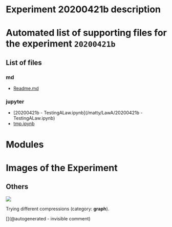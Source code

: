 # Experiment 20200421b description





# Automated list of supporting files for the __experiment `20200421b`__

## List of files

### md

* [Readme.md](/matty/LawA/Readme.md)


### jupyter

* [20200421b - TestingALaw.ipynb](/matty/LawA/20200421b - TestingALaw.ipynb)
* [tmp.ipynb](/tmp.ipynb)





# Modules





# Images of the Experiment

## Others

![](/matty/LawA/Variant3.png)

Trying different compressions (category: __graph__).










[](@autogenerated - invisible comment)